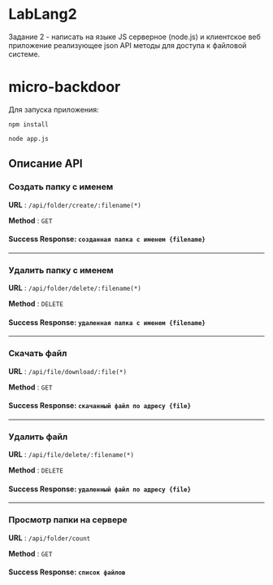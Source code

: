 # LabLang2

Задание 2 - написать на языке JS серверное (node.js) и клиентское веб приложение реализующее json API методы для доступа к файловой системе.

# micro-backdoor

Для запуска приложения:

``
    npm install
``

``
    node app.js
``

## Описание API

### Создать папку с именем

**URL** : `/api/folder/create/:filename(*)`

**Method** : `GET`

#### Success Response: `созданная папка с именем {filename}`

---

### Удалить папку с именем

**URL** : `/api/folder/delete/:filename(*)`

**Method** : `DELETE`

#### Success Response: `удаленная папка с именем {filename}`

---

### Скачать файл  

**URL** : `/api/file/download/:file(*)`

**Method** : `GET`

#### Success Response: `скачанный файл по адресу {file}`

---

### Удалить файл  

**URL** : `/api/file/delete/:filename(*)`

**Method** : `DELETE`

#### Success Response: `удаленный файл по адресу {file}`

---

### Просмотр папки на сервере

**URL** : `/api/folder/count`

**Method** : `GET`

#### Success Response: `список файлов`
